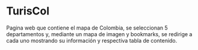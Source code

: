 # TurisCol
Pagina web que contiene el mapa de Colombia, se seleccionan 5 departamentos y, mediante un mapa de imagen y bookmarks, se redirige a cada uno mostrando su información y respectiva tabla de contenido.
